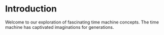 # Introduction

Welcome to our exploration of fascinating time machine concepts.
The time machine has captivated imaginations for generations.
